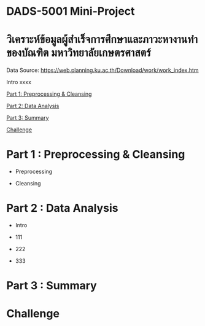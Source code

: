 <a id="top"></a>
# DADS-5001 Mini-Project
# วิเคราะห์ข้อมูลผู้สำเร็จการศึกษาและภาวะหางานทำของบัณฑิต มหาวิทยาลัยเกษตรศาสตร์

Data Source: https://web.planning.ku.ac.th/Download/work/work_index.htm

Intro xxxx

[Part 1: Preprocessing & Cleansing](#part1)

[Part 2: Data Analysis](#part2)

[Part 3: Summary](#part3)

[Challenge](#challenge)

<a id="part1"></a>
# Part 1 : Preprocessing & Cleansing

- Preprocessing

- Cleansing

<a id="part2"></a>
# Part 2 : Data Analysis

- Intro

- 111

- 222

- 333

<a id="part3"></a>
# Part 3 : Summary

<a id="challenge"></a>
# Challenge
